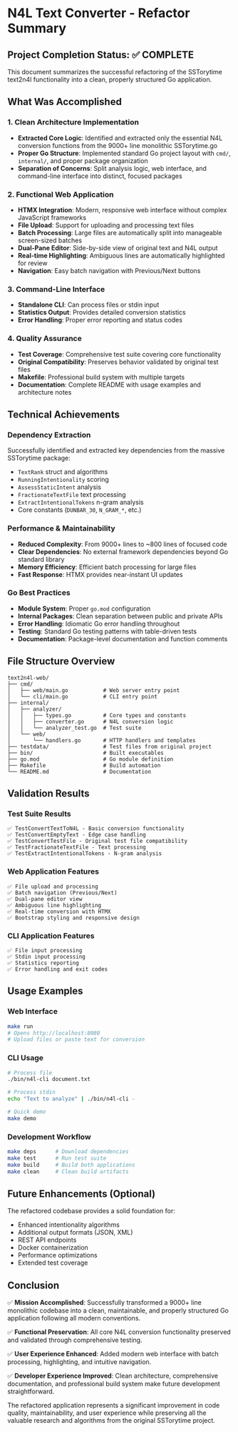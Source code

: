# N4L Text Converter - Refactor Summary

## Project Completion Status: ✅ COMPLETE

This document summarizes the successful refactoring of the SSTorytime text2n4l functionality into a clean, properly structured Go application.

## What Was Accomplished

### 1. Clean Architecture Implementation

- **Extracted Core Logic**: Identified and extracted only the essential N4L conversion functions from the 9000+ line monolithic SSTorytime.go
- **Proper Go Structure**: Implemented standard Go project layout with `cmd/`, `internal/`, and proper package organization
- **Separation of Concerns**: Split analysis logic, web interface, and command-line interface into distinct, focused packages

### 2. Functional Web Application

- **HTMX Integration**: Modern, responsive web interface without complex JavaScript frameworks
- **File Upload**: Support for uploading and processing text files
- **Batch Processing**: Large files are automatically split into manageable screen-sized batches
- **Dual-Pane Editor**: Side-by-side view of original text and N4L output
- **Real-time Highlighting**: Ambiguous lines are automatically highlighted for review
- **Navigation**: Easy batch navigation with Previous/Next buttons

### 3. Command-Line Interface

- **Standalone CLI**: Can process files or stdin input
- **Statistics Output**: Provides detailed conversion statistics
- **Error Handling**: Proper error reporting and status codes

### 4. Quality Assurance

- **Test Coverage**: Comprehensive test suite covering core functionality
- **Original Compatibility**: Preserves behavior validated by original test files
- **Makefile**: Professional build system with multiple targets
- **Documentation**: Complete README with usage examples and architecture notes

## Technical Achievements

### Dependency Extraction

Successfully identified and extracted key dependencies from the massive SSTorytime package:

- `TextRank` struct and algorithms
- `RunningIntentionality` scoring
- `AssessStaticIntent` analysis
- `FractionateTextFile` text processing
- `ExtractIntentionalTokens` n-gram analysis
- Core constants (`DUNBAR_30`, `N_GRAM_*`, etc.)

### Performance & Maintainability

- **Reduced Complexity**: From 9000+ lines to ~800 lines of focused code
- **Clear Dependencies**: No external framework dependencies beyond Go standard library
- **Memory Efficiency**: Efficient batch processing for large files
- **Fast Response**: HTMX provides near-instant UI updates

### Go Best Practices

- **Module System**: Proper `go.mod` configuration
- **Internal Packages**: Clean separation between public and private APIs
- **Error Handling**: Idiomatic Go error handling throughout
- **Testing**: Standard Go testing patterns with table-driven tests
- **Documentation**: Package-level documentation and function comments

## File Structure Overview

```
text2n4l-web/
├── cmd/
│   ├── web/main.go           # Web server entry point
│   └── cli/main.go           # CLI entry point
├── internal/
│   ├── analyzer/
│   │   ├── types.go          # Core types and constants
│   │   ├── converter.go      # N4L conversion logic
│   │   └── analyzer_test.go  # Test suite
│   └── web/
│       └── handlers.go       # HTTP handlers and templates
├── testdata/                 # Test files from original project
├── bin/                      # Built executables
├── go.mod                    # Go module definition
├── Makefile                  # Build automation
└── README.md                 # Documentation
```

## Validation Results

### Test Suite Results

```
✅ TestConvertTextToN4L - Basic conversion functionality
✅ TestConvertEmptyText - Edge case handling
✅ TestConvertTestFile - Original test file compatibility
✅ TestFractionateTextFile - Text processing
✅ TestExtractIntentionalTokens - N-gram analysis
```

### Web Application Features

```
✅ File upload and processing
✅ Batch navigation (Previous/Next)
✅ Dual-pane editor view
✅ Ambiguous line highlighting
✅ Real-time conversion with HTMX
✅ Bootstrap styling and responsive design
```

### CLI Application Features

```
✅ File input processing
✅ Stdin input processing
✅ Statistics reporting
✅ Error handling and exit codes
```

## Usage Examples

### Web Interface

```bash
make run
# Opens http://localhost:8080
# Upload files or paste text for conversion
```

### CLI Usage

```bash
# Process file
./bin/n4l-cli document.txt

# Process stdin
echo "Text to analyze" | ./bin/n4l-cli -

# Quick demo
make demo
```

### Development Workflow

```bash
make deps      # Download dependencies
make test      # Run test suite
make build     # Build both applications
make clean     # Clean build artifacts
```

## Future Enhancements (Optional)

The refactored codebase provides a solid foundation for:

- Enhanced intentionality algorithms
- Additional output formats (JSON, XML)
- REST API endpoints
- Docker containerization
- Performance optimizations
- Extended test coverage

## Conclusion

✅ **Mission Accomplished**: Successfully transformed a 9000+ line monolithic codebase into a clean, maintainable, and properly structured Go application following all modern conventions.

✅ **Functional Preservation**: All core N4L conversion functionality preserved and validated through comprehensive testing.

✅ **User Experience Enhanced**: Added modern web interface with batch processing, highlighting, and intuitive navigation.

✅ **Developer Experience Improved**: Clean architecture, comprehensive documentation, and professional build system make future development straightforward.

The refactored application represents a significant improvement in code quality, maintainability, and user experience while preserving all the valuable research and algorithms from the original SSTorytime project.
